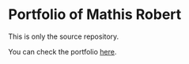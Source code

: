 # Portfolio of Mathis Robert

This is only the source repository.

You can check the portfolio [here](https://mathisrobert.github.io/).
